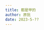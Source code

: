 ```yaml
---
title: 都是甲的
author: 原批
date: 2023-5-??
---
```


<script>
  import Weird from "$lib/post/weird.svelte";
</script>

<Weird />
